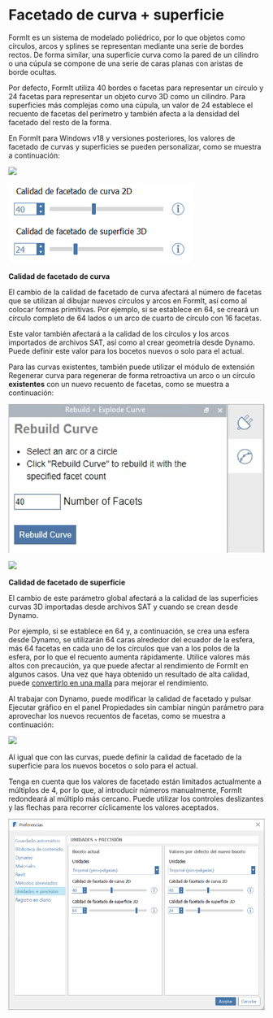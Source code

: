 # Facetado de curva + superficie

FormIt es un sistema de modelado poliédrico, por lo que objetos como círculos, arcos y splines se representan mediante una serie de bordes rectos. De forma similar, una superficie curva como la pared de un cilindro o una cúpula se compone de una serie de caras planas con aristas de borde ocultas.

Por defecto, FormIt utiliza 40 bordes o facetas para representar un círculo y 24 facetas para representar un objeto curvo 3D como un cilindro. Para superficies más complejas como una cúpula, un valor de 24 establece el recuento de facetas del perímetro y también afecta a la densidad del facetado del resto de la forma.

En FormIt para Windows v18 y versiones posteriores, los valores de facetado de curvas y superficies se pueden personalizar, como se muestra a continuación:

![](../.gitbook/assets/faceting\_planter.gif)

![](<../.gitbook/assets/faceting (1).png>)

**Calidad de facetado de curva**

El cambio de la calidad de facetado de curva afectará al número de facetas que se utilizan al dibujar nuevos círculos y arcos en FormIt, así como al colocar formas primitivas. Por ejemplo, si se establece en 64, se creará un círculo completo de 64 lados o un arco de cuarto de círculo con 16 facetas.

Este valor también afectará a la calidad de los círculos y los arcos importados de archivos SAT, así como al crear geometría desde Dynamo. Puede definir este valor para los bocetos nuevos o solo para el actual.

Para las curvas existentes, también puede utilizar el módulo de extensión Regenerar curva para regenerar de forma retroactiva un arco o un círculo **existentes** con un nuevo recuento de facetas, como se muestra a continuación:

![](../.gitbook/assets/screen-shot-2020-01-10-at-1.20.53-pm.png)

![](../.gitbook/assets/faceting\_rebuild-curve.gif)

**Calidad de facetado de superficie**

El cambio de este parámetro global afectará a la calidad de las superficies curvas 3D importadas desde archivos SAT y cuando se crean desde Dynamo.

Por ejemplo, si se establece en 64 y, a continuación, se crea una esfera desde Dynamo, se utilizarán 64 caras alrededor del ecuador de la esfera, más 64 facetas en cada uno de los círculos que van a los polos de la esfera, por lo que el recuento aumenta rápidamente. Utilice valores más altos con precaución, ya que puede afectar al rendimiento de FormIt en algunos casos. Una vez que haya obtenido un resultado de alta calidad, puede [convertirlo en una malla](meshes.md) para mejorar el rendimiento.

Al trabajar con Dynamo, puede modificar la calidad de facetado y pulsar Ejecutar gráfico en el panel Propiedades sin cambiar ningún parámetro para aprovechar los nuevos recuentos de facetas, como se muestra a continuación:

![](../.gitbook/assets/faceting\_column.gif)

Al igual que con las curvas, puede definir la calidad de facetado de la superficie para los nuevos bocetos o solo para el actual.

Tenga en cuenta que los valores de facetado están limitados actualmente a múltiplos de 4, por lo que, al introducir números manualmente, FormIt redondeará al múltiplo más cercano. Puede utilizar los controles deslizantes y las flechas para recorrer cíclicamente los valores aceptados.

![](../.gitbook/assets/units-+-precision.png)
